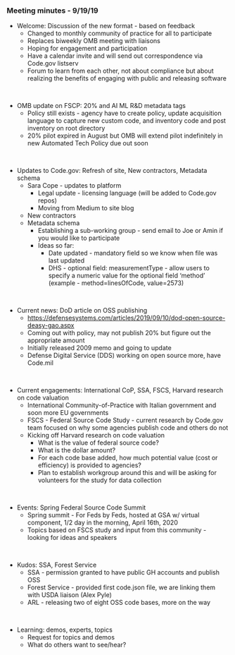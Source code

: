 ### Meeting minutes - 9/19/19

* Welcome: Discussion of the new format - based on feedback
    - Changed to monthly community of practice for all to participate
    - Replaces biweekly OMB meeting with liaisons
    - Hoping for engagement and participation
    - Have a calendar invite and will send out correspondence via Code.gov listserv
    - Forum to learn from each other, not about compliance but about realizing the benefits of engaging with public and releasing software
<br/>

* OMB update on FSCP: 20% and AI ML R&D metadata tags
    - Policy still exists - agency have to create policy, update acquisition language to capture new custom code, and inventory code and post inventory on root directory
    - 20% pilot expired in August but OMB will extend pilot indefinitely in new Automated Tech Policy due out soon
<br/>

* Updates to Code.gov: Refresh of site, New contractors, Metadata schema
    - Sara Cope - updates to platform
        - Legal update - licensing language (will be added to Code.gov repos)
        - Moving from Medium to site blog
    - New contractors
    - Metadata schema
        - Establishing a sub-working group - send email to Joe or Amin if you would like to participate
        - Ideas so far:
            - Date updated - mandatory field so we know when file was last updated
            - DHS - optional field: measurementType - allow users to specify a numeric value for  the optional field ‘method’ (example - method=linesOfCode, value=2573)
<br/>

* Current news: DoD article on OSS publishing
    - https://defensesystems.com/articles/2019/09/10/dod-open-source-deasy-gao.aspx
    - Coming out with policy, may not publish 20% but figure out the appropriate amount
    - Initially released 2009 memo and going to update
    - Defense Digital Service (DDS) working on open source more, have Code.mil
<br/>

* Current engagements: International CoP, SSA, FSCS, Harvard research on code valuation
    - International Community-of-Practice with Italian government and soon more EU governments 
    - FSCS - Federal Source Code Study - current research by Code.gov team focused on why some agencies publish code and others do not
    - Kicking off Harvard research on code valuation
        - What is the value of federal source code?
        - What is the dollar amount?
        - For each code base added, how much potential value (cost or efficiency) is provided to agencies?
        - Plan to establish workgroup around this and will be asking for volunteers for the study for data collection
<br/>

* Events: Spring Federal Source Code Summit
    - Spring summit - For Feds by Feds, hosted at GSA w/ virtual component, 1/2 day in the morning, April 16th, 2020
    - Topics based on FSCS study and input from this community - looking for ideas and speakers
<br/>

* Kudos: SSA, Forest Service
    - SSA - permission granted to have public GH accounts and publish OSS
    - Forest Service - provided first code.json file, we are linking them with USDA liaison (Alex Pyle)
    - ARL - releasing two of eight OSS code bases, more on the way
<br/>

* Learning: demos, experts, topics
    - Request for topics and demos
    - What do others want to see/hear?
